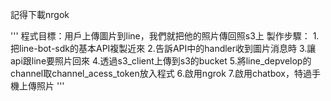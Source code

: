 記得下載nrgok

'''
程式目標：用戶上傳圖片到line，我們就把他的照片傳回照s3上
製作步驟：
1.把line-bot-sdk的基本API複製近來
2.告訴API中的handler收到圖片消息時
3.讓api跟line要照片回來
4.透過s3_client上傳到s3的bucket
5.將line_depvelop的channel取channel_acess_token放入程式
6.啟用ngrok
7.啟用chatbox，特過手機上傳照片
'''